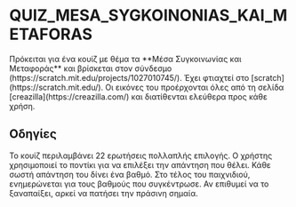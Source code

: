 # QUIZ_MESA_SYGKOINONIAS_KAI_METAFORAS

<p>Πρόκειται για ένα κουίζ με θέμα τα **Μέσα Συγκοινωνίας και Μεταφοράς** και βρίσκεται στον σύνδεσμο (https://scratch.mit.edu/projects/1027010745/). Έχει φτιαχτεί στο [scratch](https://scratch.mit.edu/). Οι εικόνες του προέρχονται όλες από τη σελίδα [creazilla](https://creazilla.com/) και διατίθενται ελεύθερα προς κάθε χρήση.</p>

## Οδηγίες 
<p>Το κουίζ περιλαμβάνει 22 ερωτήσεις πολλαπλής επιλογής. Ο χρήστης χρησιμοποιεί το ποντίκι για να επιλέξει την απάντηση που θέλει. Κάθε σωστή απάντηση του δίνει ένα βαθμό. Στο τέλος του παιχνιδιού, ενημερώνεται για τους βαθμούς που συγκέντρωσε. Αν επιθυμεί να το ξαναπαίξει, αρκεί να πατήσει την πράσινη σημαία.</p>
